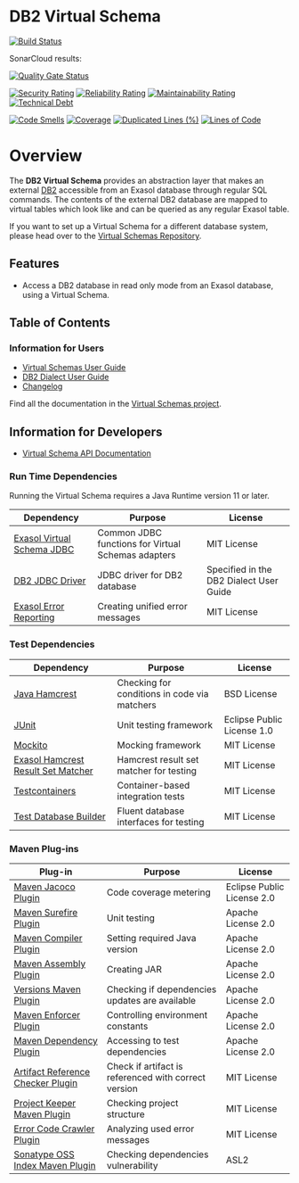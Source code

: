 # DB2 Virtual Schema

[![Build Status](https://api.travis-ci.com/exasol/db2-virtual-schema.svg?branch=main)](https://travis-ci.com/exasol/db2-virtual-schema)

SonarCloud results:

[![Quality Gate Status](https://sonarcloud.io/api/project_badges/measure?project=com.exasol%3Adb2-virtual-schema&metric=alert_status)](https://sonarcloud.io/dashboard?id=com.exasol%3Adb2-virtual-schema)

[![Security Rating](https://sonarcloud.io/api/project_badges/measure?project=com.exasol%3Adb2-virtual-schema&metric=security_rating)](https://sonarcloud.io/dashboard?id=com.exasol%3Adb2-virtual-schema)
[![Reliability Rating](https://sonarcloud.io/api/project_badges/measure?project=com.exasol%3Adb2-virtual-schema&metric=reliability_rating)](https://sonarcloud.io/dashboard?id=com.exasol%3Adb2-virtual-schema)
[![Maintainability Rating](https://sonarcloud.io/api/project_badges/measure?project=com.exasol%3Adb2-virtual-schema&metric=sqale_rating)](https://sonarcloud.io/dashboard?id=com.exasol%3Adb2-virtual-schema)
[![Technical Debt](https://sonarcloud.io/api/project_badges/measure?project=com.exasol%3Adb2-virtual-schema&metric=sqale_index)](https://sonarcloud.io/dashboard?id=com.exasol%3Adb2-virtual-schema)

[![Code Smells](https://sonarcloud.io/api/project_badges/measure?project=com.exasol%3Adb2-virtual-schema&metric=code_smells)](https://sonarcloud.io/dashboard?id=com.exasol%3Adb2-virtual-schema)
[![Coverage](https://sonarcloud.io/api/project_badges/measure?project=com.exasol%3Adb2-virtual-schema&metric=coverage)](https://sonarcloud.io/dashboard?id=com.exasol%3Adb2-virtual-schema)
[![Duplicated Lines (%)](https://sonarcloud.io/api/project_badges/measure?project=com.exasol%3Adb2-virtual-schema&metric=duplicated_lines_density)](https://sonarcloud.io/dashboard?id=com.exasol%3Adb2-virtual-schema)
[![Lines of Code](https://sonarcloud.io/api/project_badges/measure?project=com.exasol%3Adb2-virtual-schema&metric=ncloc)](https://sonarcloud.io/dashboard?id=com.exasol%3Adb2-virtual-schema)

# Overview

The **DB2 Virtual Schema** provides an abstraction layer that makes an external [DB2](https://www.ibm.com/db2/) accessible from an Exasol database through regular SQL commands. The contents of the external DB2 database are mapped to virtual tables which look like and can be queried as any regular Exasol table.

If you want to set up a Virtual Schema for a different database system, please head over to the [Virtual Schemas Repository][virtual-schemas].

## Features

* Access a DB2 database in read only mode from an Exasol database, using a Virtual Schema.

## Table of Contents

### Information for Users

* [Virtual Schemas User Guide][virtual-schemas-user-guide]
* [DB2 Dialect User Guide](doc/user_guide/db2_user_guide.md)
* [Changelog](doc/changes/changelog.md)

Find all the documentation in the [Virtual Schemas project][vs-doc].

## Information for Developers 

* [Virtual Schema API Documentation][vs-api]

### Run Time Dependencies

Running the Virtual Schema requires a Java Runtime version 11 or later.

| Dependency                                                         | Purpose                                                | License                                 |
|--------------------------------------------------------------------|--------------------------------------------------------|-----------------------------------------|
| [Exasol Virtual Schema JDBC][virtual-schema-common-jdbc]           | Common JDBC functions for Virtual Schemas adapters     | MIT License                             |
| [DB2 JDBC Driver][db2-jdbc-driver]                                 | JDBC driver for DB2 database                           | Specified in the DB2 Dialect User Guide |
| [Exasol Error Reporting][exasol-error-reporting]                   | Creating unified error messages                        | MIT License                             |

### Test Dependencies

| Dependency                                                         | Purpose                                                | License                       |
|--------------------------------------------------------------------|--------------------------------------------------------|-------------------------------|
| [Java Hamcrest](http://hamcrest.org/JavaHamcrest/)                 | Checking for conditions in code via matchers           | BSD License                   |
| [JUnit](https://junit.org/junit5)                                  | Unit testing framework                                 | Eclipse Public License 1.0    |
| [Mockito](http://site.mockito.org/)                                | Mocking framework                                      | MIT License                   |
| [Exasol Hamcrest Result Set Matcher][exasol-hamcrest]              | Hamcrest result set matcher for testing                | MIT License                   |
| [Testcontainers](https://www.testcontainers.org/)                  | Container-based integration tests                      | MIT License                   |
| [Test Database Builder][test-db-builder]                           | Fluent database interfaces for testing                 | MIT License                   |

### Maven Plug-ins

| Plug-in                                                            | Purpose                                                | License                       |
|--------------------------------------------------------------------|--------------------------------------------------------|-------------------------------|
| [Maven Jacoco Plugin][maven-jacoco-plugin]                         | Code coverage metering                                 | Eclipse Public License 2.0    |
| [Maven Surefire Plugin][maven-surefire-plugin]                     | Unit testing                                           | Apache License 2.0            |
| [Maven Compiler Plugin][maven-compiler-plugin]                     | Setting required Java version                          | Apache License 2.0            |
| [Maven Assembly Plugin][maven-assembly-plugin]                     | Creating JAR                                           | Apache License 2.0            |
| [Versions Maven Plugin][versions-maven-plugin]                     | Checking if dependencies updates are available         | Apache License 2.0            |
| [Maven Enforcer Plugin][maven-enforcer-plugin]                     | Controlling environment constants                      | Apache License 2.0            |
| [Maven Dependency Plugin][maven-dependency-plugin]                 | Accessing to test dependencies                         | Apache License 2.0            |
| [Artifact Reference Checker Plugin][artifact-ref-checker-plugin]   | Check if artifact is referenced with correct version   | MIT License                   |
| [Project Keeper Maven Plugin][project-keeper-maven-plugin]         | Checking project structure                             | MIT License                   |
| [Error Code Crawler Plugin][error-code-crawler-plugin]             | Analyzing used error messages                          | MIT License                   |
| [Sonatype OSS Index Maven Plugin][sonatype-oss-index-maven-plugin] | Checking dependencies vulnerability                    | ASL2                          |

[virtual-schema-common-jdbc]: https://github.com/exasol/virtual-schema-common-jdbc
[db2-jdbc-driver]: https://www.ibm.com/support/pages/node/382667
[exasol-error-reporting]: https://github.com/exasol/error-reporting-java/

[exasol-hamcrest]: https://github.com/exasol/hamcrest-resultset-matcher
[test-db-builder]: https://github.com/exasol/test-db-builder-java

[maven-jacoco-plugin]: https://www.eclemma.org/jacoco/trunk/doc/maven.html
[maven-surefire-plugin]: https://maven.apache.org/surefire/maven-surefire-plugin/
[maven-compiler-plugin]: https://maven.apache.org/plugins/maven-compiler-plugin/
[maven-assembly-plugin]: https://maven.apache.org/plugins/maven-assembly-plugin/
[versions-maven-plugin]: https://www.mojohaus.org/versions-maven-plugin/
[maven-enforcer-plugin]: http://maven.apache.org/enforcer/maven-enforcer-plugin/
[artifact-ref-checker-plugin]: https://github.com/exasol/artifact-reference-checker-maven-plugin
[maven-dependency-plugin]: https://maven.apache.org/plugins/maven-dependency-plugin/
[project-keeper-maven-plugin]: https://github.com/exasol/project-keeper-maven-plugin
[error-code-crawler-plugin]: https://github.com/exasol/error-code-crawler-maven-plugin
[sonatype-oss-index-maven-plugin]: https://sonatype.github.io/ossindex-maven/maven-plugin/

[virtual-schemas-user-guide]: https://docs.exasol.com/database_concepts/virtual_schemas.htm
[virtual-schemas]: https://github.com/exasol/virtual-schemas
[vs-api]: https://github.com/exasol/virtual-schema-common-java/blob/master/doc/development/api/virtual_schema_api.md
[vs-doc]: https://github.com/exasol/virtual-schemas/tree/master/doc
